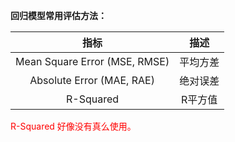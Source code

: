 

**回归模型常用评估方法：**

|             指标              |   描述   |
|:-----------------------------:|:--------:|
| Mean Square Error (MSE, RMSE) | 平均方差 |
|   Absolute Error (MAE, RAE)   | 绝对误差 |
|           R-Squared           | R平方值  |

<span style="color:red;">R-Squared 好像没有真么使用。</span>
